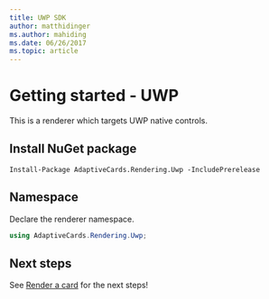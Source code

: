 ```yaml
---
title: UWP SDK
author: matthidinger
ms.author: mahiding
ms.date: 06/26/2017
ms.topic: article
---
```


# Getting started - UWP

This is a renderer which targets UWP native controls.

## Install NuGet package

```console
Install-Package AdaptiveCards.Rendering.Uwp -IncludePrerelease
```

## Namespace

Declare the renderer namespace.

```csharp
using AdaptiveCards.Rendering.Uwp;
```

## Next steps

See [Render a card](render-a-card.md) for the next steps!